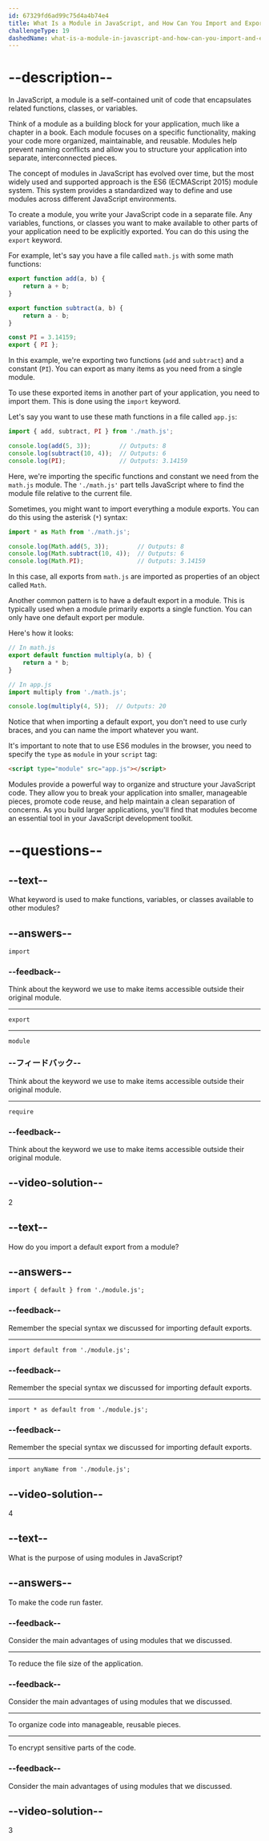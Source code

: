 ```yaml
---
id: 67329fd6ad99c75d4a4b74e4
title: What Is a Module in JavaScript, and How Can You Import and Export Modules in Your Program?
challengeType: 19
dashedName: what-is-a-module-in-javascript-and-how-can-you-import-and-export-modules-in-your-program
---
```


# --description--

In JavaScript, a module is a self-contained unit of code that encapsulates related functions, classes, or variables.

Think of a module as a building block for your application, much like a chapter in a book. Each module focuses on a specific functionality, making your code more organized, maintainable, and reusable. Modules help prevent naming conflicts and allow you to structure your application into separate, interconnected pieces.

The concept of modules in JavaScript has evolved over time, but the most widely used and supported approach is the ES6 (ECMAScript 2015) module system. This system provides a standardized way to define and use modules across different JavaScript environments.

To create a module, you write your JavaScript code in a separate file. Any variables, functions, or classes you want to make available to other parts of your application need to be explicitly exported. You can do this using the `export` keyword.

For example, let's say you have a file called `math.js` with some math functions:

```js
export function add(a, b) {
    return a + b;
}

export function subtract(a, b) {
    return a - b;
}

const PI = 3.14159;
export { PI };
```

In this example, we're exporting two functions (`add` and `subtract`) and a constant (`PI`). You can export as many items as you need from a single module.

To use these exported items in another part of your application, you need to import them. This is done using the `import` keyword.

Let's say you want to use these math functions in a file called `app.js`:

```js
import { add, subtract, PI } from './math.js';

console.log(add(5, 3));        // Outputs: 8
console.log(subtract(10, 4));  // Outputs: 6
console.log(PI);               // Outputs: 3.14159
```

Here, we're importing the specific functions and constant we need from the `math.js` module. The `'./math.js'` part tells JavaScript where to find the module file relative to the current file.

Sometimes, you might want to import everything a module exports. You can do this using the asterisk (`*`) syntax:

```js
import * as Math from './math.js';

console.log(Math.add(5, 3));        // Outputs: 8
console.log(Math.subtract(10, 4));  // Outputs: 6
console.log(Math.PI);               // Outputs: 3.14159
```

In this case, all exports from `math.js` are imported as properties of an object called `Math`.

Another common pattern is to have a default export in a module. This is typically used when a module primarily exports a single function. You can only have one default export per module.

Here's how it looks:

```js
// In math.js
export default function multiply(a, b) {
    return a * b;
}

// In app.js
import multiply from './math.js';

console.log(multiply(4, 5));  // Outputs: 20
```

Notice that when importing a default export, you don't need to use curly braces, and you can name the import whatever you want.

It's important to note that to use ES6 modules in the browser, you need to specify the `type` as `module` in your `script` tag:

```html
<script type="module" src="app.js"></script>
```

Modules provide a powerful way to organize and structure your JavaScript code. They allow you to break your application into smaller, manageable pieces, promote code reuse, and help maintain a clean separation of concerns. As you build larger applications, you'll find that modules become an essential tool in your JavaScript development toolkit.

# --questions--

## --text--

What keyword is used to make functions, variables, or classes available to other modules?

## --answers--

`import`

### --feedback--

Think about the keyword we use to make items accessible outside their original module.

---

`export`

---

`module`

### --フィードバック--

Think about the keyword we use to make items accessible outside their original module.

---

`require`

### --feedback--

Think about the keyword we use to make items accessible outside their original module.

## --video-solution--

2

## --text--

How do you import a default export from a module?

## --answers--

`import { default } from './module.js';`

### --feedback--

Remember the special syntax we discussed for importing default exports.

---

`import default from './module.js';`

### --feedback--

Remember the special syntax we discussed for importing default exports.

---

`import * as default from './module.js';`

### --feedback--

Remember the special syntax we discussed for importing default exports.

---

`import anyName from './module.js';`

## --video-solution--

4

## --text--

What is the purpose of using modules in JavaScript?

## --answers--

To make the code run faster.

### --feedback--

Consider the main advantages of using modules that we discussed.

---

To reduce the file size of the application.

### --feedback--

Consider the main advantages of using modules that we discussed.

---

To organize code into manageable, reusable pieces.

---

To encrypt sensitive parts of the code.

### --feedback--

Consider the main advantages of using modules that we discussed.

## --video-solution--

3
